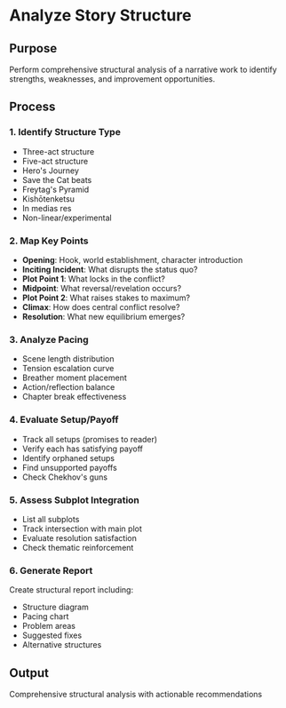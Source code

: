 # Analyze Story Structure

## Purpose
Perform comprehensive structural analysis of a narrative work to identify strengths, weaknesses, and improvement opportunities.

## Process

### 1. Identify Structure Type
- Three-act structure
- Five-act structure  
- Hero's Journey
- Save the Cat beats
- Freytag's Pyramid
- Kishōtenketsu
- In medias res
- Non-linear/experimental

### 2. Map Key Points
- **Opening**: Hook, world establishment, character introduction
- **Inciting Incident**: What disrupts the status quo?
- **Plot Point 1**: What locks in the conflict?
- **Midpoint**: What reversal/revelation occurs?
- **Plot Point 2**: What raises stakes to maximum?
- **Climax**: How does central conflict resolve?
- **Resolution**: What new equilibrium emerges?
### 3. Analyze Pacing
- Scene length distribution
- Tension escalation curve
- Breather moment placement
- Action/reflection balance
- Chapter break effectiveness

### 4. Evaluate Setup/Payoff
- Track all setups (promises to reader)
- Verify each has satisfying payoff
- Identify orphaned setups
- Find unsupported payoffs
- Check Chekhov's guns

### 5. Assess Subplot Integration
- List all subplots
- Track intersection with main plot
- Evaluate resolution satisfaction
- Check thematic reinforcement

### 6. Generate Report
Create structural report including:
- Structure diagram
- Pacing chart
- Problem areas
- Suggested fixes
- Alternative structures

## Output
Comprehensive structural analysis with actionable recommendations